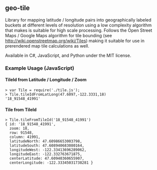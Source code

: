 ## geo-tile

Library for mapping latitude / longitude pairs into geographically labeled buckets at different levels of resolution using a low complexity algorithm that makes is suitable for high scale processing. Follows the Open Street Maps / Google Maps algorithm for tile bounding (see http://wiki.openstreetmap.org/wiki/Tiles) making it suitable for use in prerendered map tile calculations as well.

Available in C#, JavaScript, and Python under the MIT license.

### Example Usage (JavaScript)

#### TileId from Latitude / Longitude / Zoom

    > var Tile = require('./tile.js');
    > Tile.tileIdFromLatLong(47.6097,-122.3331,18)
    '18_91548_41991'

#### Tile from TileId

    > Tile.tileFromTileId('18_91548_41991')
    { id: '18_91548_41991',
      zoom: 18,
      row: 91548,
      column: 41991,
      latitudeNorth: 47.60986653003798,
      latitudeSouth: 47.608940683080164,
      longitudeWest: -122.33413696289062,
      longitudeEast: -122.332763671875,
      centerLatitude: 47.60940360655907,
      centerLongitude: -122.33345031738281 }
